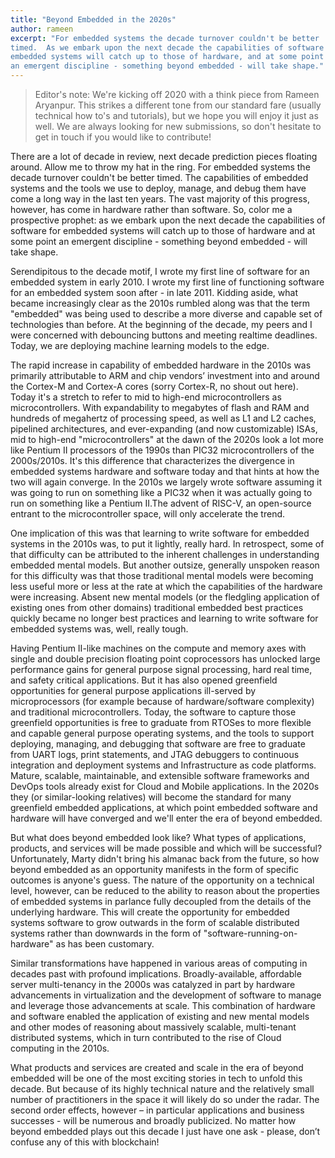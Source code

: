 ```yaml
---
title: "Beyond Embedded in the 2020s"
author: rameen
excerpt: "For embedded systems the decade turnover couldn't be better
timed.  As we embark upon the next decade the capabilities of software for
embedded systems will catch up to those of hardware, and at some point
an emergent discipline - something beyond embedded - will take shape."
---
```


> Editor's note: We're kicking off 2020 with a think piece from Rameen Aryanpur.
> This strikes a different tone from our standard fare (usually technical how
> to's and tutorials), but we hope you will enjoy it just as well. We are always
> looking for new submissions, so don't hesitate to get in touch if you would
> like to contribute!

There are a lot of decade in review, next decade prediction pieces floating
around. Allow me to throw my hat in the ring. For embedded systems the decade
turnover couldn't be better timed.  The capabilities of embedded systems and the
tools we use to deploy, manage, and debug them have come a long way in the last
ten years. The vast majority of this progress, however, has come in hardware
rather than software. So, color me a prospective prophet: as we embark upon the
next decade the capabilities of software for embedded systems will catch up to
those of hardware and at some point an emergent discipline - something beyond
embedded - will take shape.

Serendipitous to the decade motif, I wrote my first line of software for an
embedded system in early 2010. I wrote my first line of functioning software for
an embedded system soon after - in late 2011. Kidding aside, what became
increasingly clear as the 2010s rumbled along was that the term "embedded" was
being used to describe a more diverse and capable set of technologies than
before. At the beginning of the decade, my peers and I were concerned with
debouncing buttons and meeting realtime deadlines. Today, we are deploying
machine learning models to the edge.

The rapid increase in capability of embedded hardware in the 2010s was primarily
attributable to ARM and chip vendors’ investment into and around the Cortex-M
and Cortex-A cores (sorry Cortex-R, no shout out here). Today it's a stretch to
refer to mid to high-end microcontrollers as microcontrollers. With
expandability to megabytes of flash and RAM and hundreds of megahertz of
processing speed, as well as L1 and L2 caches, pipelined architectures, and
ever-expanding (and now customizable) ISAs, mid to high-end "microcontrollers"
at the dawn of the 2020s look a lot more like Pentium II processors of the 1990s
than PIC32 microcontrollers of the 2000s/2010s. It's this difference that
characterizes the divergence in embedded systems hardware and software today and
that hints at how the two will again converge. In the 2010s we largely wrote
software assuming it was going to run on something like a PIC32 when it was
actually going to run on something like a Pentium II.The advent of RISC-V, an
open-source entrant to the microcontroller space, will only accelerate the
trend. 

One implication of this was that learning to write software for embedded
systems in the 2010s was, to put it lightly, really hard. In retrospect, some of
that difficulty can be attributed to the inherent challenges in understanding
embedded mental models. But another outsize, generally unspoken reason for this
difficulty was that those traditional mental models were becoming less useful
more or less at the rate at which the capabilities of the hardware were
increasing. Absent new mental models (or the fledgling application of existing
ones from other domains) traditional embedded best practices quickly became no
longer best practices and learning to write software for embedded systems was,
well, really tough.

Having Pentium II-like machines on the compute and memory axes with single and
double precision floating point coprocessors has unlocked large performance
gains for general purpose signal processing, hard real time, and safety critical
applications. But it has also opened greenfield opportunities for general
purpose applications ill-served by microprocessors (for example because of
hardware/software complexity) and traditional microcontrollers. Today, the
software to capture those greenfield opportunities is free to graduate from
RTOSes to more flexible and capable general purpose operating systems, and the
tools to support deploying, managing, and debugging that software are free to
graduate from UART logs, print statements, and JTAG debuggers to continuous
integration and deployment systems and Infrastructure as code platforms. Mature,
scalable, maintainable, and extensible software frameworks and DevOps tools
already exist for Cloud and Mobile applications. In the 2020s they (or
similar-looking relatives) will become the standard for many greenfield embedded
applications, at which point embedded software and hardware will have converged
and we'll enter the era of beyond embedded.

But what does beyond embedded look like? What types of applications, products,
and services will be made possible and which will be successful? Unfortunately,
Marty didn't bring his almanac back from the future, so how beyond embedded as
an opportunity manifests in the form of specific outcomes is anyone's guess. The
nature of the opportunity on a technical level, however, can be reduced to the
ability to reason about the properties of embedded systems in parlance fully
decoupled from the details of the underlying hardware. This will create the
opportunity for embedded systems software to grow outwards in the form of
scalable distributed systems rather than downwards in the form of
"software-running-on-hardware" as has been customary.

Similar transformations have happened in various areas of computing in decades
past with profound implications. Broadly-available, affordable server
multi-tenancy in the 2000s was catalyzed in part by hardware advancements in
virtualization and the development of software to manage and leverage those
advancements at scale. This combination of hardware and software enabled the
application of existing and new mental models and other modes of reasoning about
massively scalable, multi-tenant distributed systems, which in turn contributed
to the rise of Cloud computing in the 2010s.

What products and services are created and scale in the era of beyond embedded
will be one of the most exciting stories in tech to unfold this decade. But
because of its highly technical nature and the relatively small number of
practitioners in the space it will likely do so under the radar. The second
order effects, however – in particular applications and business successes -
will be numerous and broadly publicized. No matter how beyond embedded plays out
this decade I just have one ask - please, don’t confuse any of this with
blockchain!